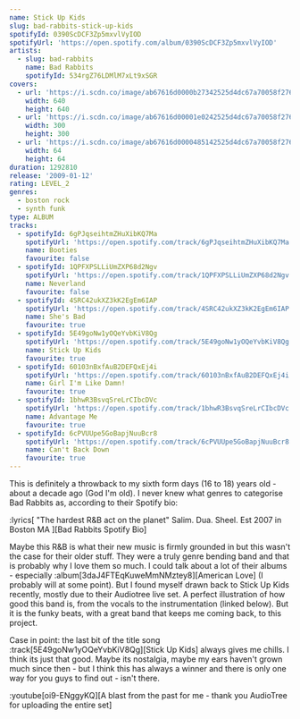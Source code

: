 ```yaml
---
name: Stick Up Kids
slug: bad-rabbits-stick-up-kids
spotifyId: 0390ScDCF3Zp5mxvlVyIOD
spotifyUrl: 'https://open.spotify.com/album/0390ScDCF3Zp5mxvlVyIOD'
artists:
  - slug: bad-rabbits
    name: Bad Rabbits
    spotifyId: 534rgZ76LDMlM7xLt9xSGR
covers:
  - url: 'https://i.scdn.co/image/ab67616d0000b27342525d4dc67a70058f2762dc'
    width: 640
    height: 640
  - url: 'https://i.scdn.co/image/ab67616d00001e0242525d4dc67a70058f2762dc'
    width: 300
    height: 300
  - url: 'https://i.scdn.co/image/ab67616d0000485142525d4dc67a70058f2762dc'
    width: 64
    height: 64
duration: 1292810
release: '2009-01-12'
rating: LEVEL_2
genres:
  - boston rock
  - synth funk
type: ALBUM
tracks:
  - spotifyId: 6gPJqseihtmZHuXibKQ7Ma
    spotifyUrl: 'https://open.spotify.com/track/6gPJqseihtmZHuXibKQ7Ma'
    name: Booties
    favourite: false
  - spotifyId: 1QPFXPSLLiUmZXP68d2Ngv
    spotifyUrl: 'https://open.spotify.com/track/1QPFXPSLLiUmZXP68d2Ngv'
    name: Neverland
    favourite: false
  - spotifyId: 4SRC42ukXZ3kK2EgEm6IAP
    spotifyUrl: 'https://open.spotify.com/track/4SRC42ukXZ3kK2EgEm6IAP'
    name: She's Bad
    favourite: true
  - spotifyId: 5E49goNw1yOQeYvbKiV8Qg
    spotifyUrl: 'https://open.spotify.com/track/5E49goNw1yOQeYvbKiV8Qg'
    name: Stick Up Kids
    favourite: true
  - spotifyId: 60103nBxfAuB2DEFQxEj4i
    spotifyUrl: 'https://open.spotify.com/track/60103nBxfAuB2DEFQxEj4i'
    name: Girl I'm Like Damn!
    favourite: true
  - spotifyId: 1bhwR3BsvqSreLrCIbcDVc
    spotifyUrl: 'https://open.spotify.com/track/1bhwR3BsvqSreLrCIbcDVc'
    name: Advantage Me
    favourite: true
  - spotifyId: 6cPVUUpe5GoBapjNuuBcr8
    spotifyUrl: 'https://open.spotify.com/track/6cPVUUpe5GoBapjNuuBcr8'
    name: Can't Back Down
    favourite: true
---
```

This is definitely a throwback to my sixth form days (16 to 18) years old - about a decade ago
(God I'm old). I never knew what genres to categorise Bad Rabbits as, according to their
Spotify bio:

:lyrics[
  "The hardest R&B act on the planet" Salim. Dua. Sheel. Est 2007 in Boston MA
][Bad Rabbits Spotify Bio]

Maybe this R&B is what their new music is firmly grounded in but this wasn't the case for
their older stuff. They were a truly genre bending band and that is probably why I love them
so much. I could talk about a lot of their albums - especially :album[3daJ4FTEqKuweMmNMztey8][American Love]
(I probably will at some point). But I found myself drawn back to Stick Up Kids recently,
mostly due to their Audiotree live set. A perfect illustration of how good this band is, from
the vocals to the instrumentation (linked below). But it is the funky beats, with a great
band that keeps me coming back, to this project.

Case in point: the last bit of the title song :track[5E49goNw1yOQeYvbKiV8Qg][Stick Up Kids]
always gives me chills. I think its just that good. Maybe its nostalgia, maybe my ears haven't
grown much since then - but I think this has always a winner and there is only one way for you
guys to find out - isn't there.

:youtube[oi9-ENggyKQ][A blast from the past for me - thank you AudioTree for uploading the entire set]

